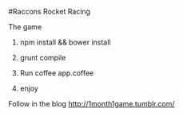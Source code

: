 #Raccons Rocket Racing

The game

1) npm install && bower install

2) grunt compile

3) Run coffee app.coffee

4) enjoy


Follow in the blog http://1month1game.tumblr.com/